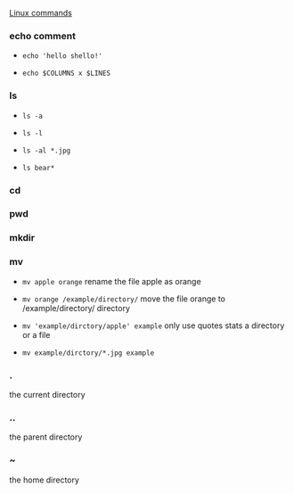 [Linux commands](https://ss64.com/bash/)

### echo comment

  - `echo 'hello shello!'`

  - `echo $COLUMNS x $LINES`

### ls

  - `ls -a`

  - `ls -l`

  - `ls -al *.jpg`

  - `ls bear*`

### cd

### pwd

### mkdir

### mv

  - `mv apple orange`
    rename the file apple as orange

  - `mv orange /example/directory/`
    move the file orange to /example/directory/ directory

  - `mv 'example/dirctory/apple' example`
    only use quotes stats a directory or a file

  - `mv example/dirctory/*.jpg example`

### .

the current directory

### ..

the parent directory

### ~

the home directory